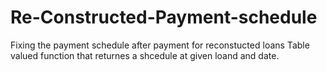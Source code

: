 # Re-Constructed-Payment-schedule
Fixing the payment schedule after payment for reconstucted loans
Table valued function that returnes a shcedule at given loand and date.
